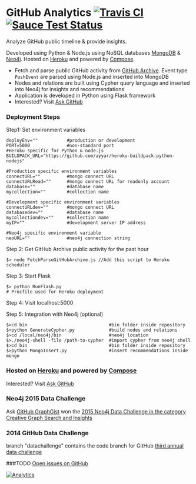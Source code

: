  
GitHub Analytics [![Travis CI](https://travis-ci.org/harishvc/githubanalytics.svg)](https://travis-ci.org/harishvc/githubanalytics)  [![Sauce Test Status](https://saucelabs.com/buildstatus/harishvc)](https://saucelabs.com/u/harishvc)
===============

Analyze GitHub public timeline &amp; provide insights.

Developed using Python &amp; Node.js using NoSQL databases [MongoDB](http://www.mongodb.org/) &amp; [Neo4j](http://neo4j.com/). Hosted on [Heroku](https://www.heroku.com/) 
and powered by [Compose](https://www.compose.io/).
* Fetch and parse public GitHub activity from [GitHub Archive](https://www.githubarchive.org/). Event type ```PushEvent``` are parsed using Node.js and inserted into MongoDB 
* Nodes and relations are built using Cypher query language and inserted into Neo4j for insights and recommendations 
* Application is developed in Python using Flask framework
* Interested? Visit [Ask GitHub](http://askgithub.com)

### Deployment Steps
Step1: Set environment variables
````
deployEnv=""           #production or development
PORT=5000              #non-standard port
#Heroku specific for Python & node.js
BUILDPACK_URL="https://github.com/ayyar/heroku-buildpack-python-nodejs"   

#Production specific environment variables
connectURL=""          #mongo connect URL
connectURLRead=""      #mongo connect URL for readonly account
database=""            #database name
mycollection=""        #collection name

#Development specific environment variables
connectURLdev=""       #mongo connect URL
databasedev=""         #database name
mycollectiondev=""     #collection name
myIP=""                #development server IP address

#Neo4j specific environment variable
neoURL=""              #neo4j connection string
```` 

Step 2: Get GitHub Archive public activity for the past hour
````
$> node FetchParseGitHubArchive.js //Add this script to Heroku scheduler 
```` 

Step 3: Start Flask
````
$> python RunFlash.py
# Procfile used for Heroku deployment
````

Step 4: Visit localhost:5000 

Step 5: Integration with Neo4j (optional)
````
$>cd bin                               #bin folder inside repository
$>python GenerateCypher.py             #build nodes and relations
$>cd /local/neo4j/bin                  #neo4j location
$>./neo4j-shell -file /path-to-cypher  #import cypher from neo4j shell
$>cd bin                               #bin folder inside repository
$>python MongoInsert.py                #insert recommendations inside mongo
````

### Hosted on [Heroku](https://www.heroku.com/) and powered by [Compose](https://www.compose.io/)
Interested? Visit [Ask GitHub](http://askgithub.com)


### Neo4j 2015 Data Challenge
Ask [GitHub GraphGist](http://gist.neo4j.org/?d9adad5c248385bea68c) won the [2015 Neo4j Data Challenge in the category Creative Graph Search and Insights](http://neo4j.com/blog/winners-neo4j-graphgist-winter-challenge-2015/)

### 2014 GitHub Data Challenge
branch "datachallenge" contains the code branch for GitHub <a href="https://github.com/blog/1864-third-annual-github-data-challenge">third annual data challenge</a>


###TODO
[Open issues on GitHub](https://github.com/harishvc/githubanalytics/issues)

[![Analytics](https://ga-beacon.appspot.com/UA-55381661-1/githubanalytics/readme)](https://github.com/igrigorik/ga-beacon)
